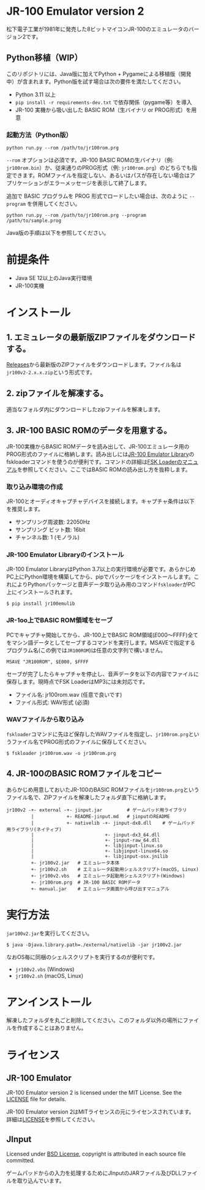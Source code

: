 # JR-100 Emulator version 2
松下電子工業が1981年に発売した8ビットマイコンJR-100のエミュレータのバージョン2です。

## Python移植（WIP）

このリポジトリには、Java版に加えてPython + Pygameによる移植版（開発中）が含まれます。Python版を試す場合は次の要件を満たしてください。

* Python 3.11 以上
* `pip install -r requirements-dev.txt` で依存関係（pygame等）を導入
* JR-100 実機から吸い出した BASIC ROM（生バイナリ or PROG形式）を用意

### 起動方法（Python版）

```
python run.py --rom /path/to/jr100rom.prg
```

`--rom` オプションは必須です。JR-100 BASIC ROMの生バイナリ（例: `jr100rom.bin`）か、従来通りのPROG形式（例: `jr100rom.prg`）のどちらでも指定できます。ROMファイルを指定しない、あるいはパスが存在しない場合はアプリケーションがエラーメッセージを表示して終了します。

追加で BASIC プログラムを PROG 形式でロードしたい場合は、次のように `--program` を併用してください。

```
python run.py --rom /path/to/jr100rom.prg --program /path/to/sample.prog
```

Java版の手順は以下を参照してください。

# 前提条件

* Java SE 12以上のJava実行環境
* JR-100実機

# インストール

## 1. エミュレータの最新版ZIPファイルをダウンロードする。

[Releases](https://github.com/kemusiro/jr100-emulator-v2/releases)から最新版のZIPファイルをダウンロードします。ファイル名は`jr100v2-2.x.x.zip`という形式です。

## 2. zipファイルを解凍する。

適当なフォルダ内にダウンロードしたzipファイルを解凍します。

## 3. JR-100 BASIC ROMのデータを用意する。

JR-100実機からBASIC ROMデータを読み出して、JR-100エミュレータ用のPROG形式のファイルに格納します。読み出しには[JR-100 Emulator Library](https://github.com/kemusiro/jr100emulib)のfskloaderコマンドを使うのが便利です。コマンドの詳細は[FSK Loaderのマニュアル](https://github.com/kemusiro/jr100emulib/blob/master/fskloader.md)を参照してください。ここではBASIC ROMの読み出し方を抜粋します。

### 取り込み環境の作成
JR-100とオーディオキャプチャデバイスを接続します。キャプチャ条件は以下を推奨します。

* サンプリング周波数: 22050Hz
* サンプリング ビット数: 16bit
* チャンネル数: 1 (モノラル)

### JR-100 Emulator Libraryのインストール

JR-100 Emulator LibraryはPython 3.7以上の実行環境が必要です。あらかじめPC上にPython環境を構築してから、pipでパッケージをインストールします。これによりPythonパッケージと音声データ取り込み用のコマンド`fskloader`がPC上にインストールされます。

```shell
$ pip install jr100emulib
```

###  JR-1oo上でBASIC ROM領域をセーブ

PCでキャプチャ開始してから、JR-100上でBASIC ROM領域($E000〜$FFFF)全てをマシン語データとしてセーブするコマンドを実行します。MSAVEで指定するプログラム名(この例では`JR100ROM`)は任意の文字列で構いません。

```basic
MSAVE "JR100ROM", $E000, $FFFF
```

セーブが完了したらキャプチャを停止し、音声データを以下の内容でファイルに保存します。現時点でFSK LoaderはMP3には未対応です。

* ファイル名: jr100rom.wav (任意で良いです)
* ファイル形式: WAV形式 (必須)

### WAVファイルから取り込み

`fskloader`コマンドに先ほど保存したWAVファイルを指定し、`jr100rom.prg`というファイル名でPROG形式のファイルに保存してください。

```shell
$ fskloader jr100rom.wav -o jr100rom.prg
```

## 4. JR-100のBASIC ROMファイルをコピー

あらかじめ用意しておいたJR-100のBASIC ROMファイルを`jr100rom.prg`というファイル名で、ZIPファイルを解凍したフォルダ直下に格納します。

~~~
jr100v2 -+- external -+- jinput.jar         # ゲームパッド用ライブラリ
         |            +- README-jinput.md   # jinputのREADME
         |            +- nativelib -+- jinput-dx8.dll    # ゲームパッド用ライブラリ(ネイティブ)
         |                          +- jinput-dx3_64.dll
         |                          +- jinput-raw_64.dll
         |                          +- libjinput-linux.so
         |                          +- libjinput-linux64.so
         |                          +- libjinput-osx.jnilib
         +- jr100v2.jar   # エミュレータ本体
         +- jr100v2.sh    # エミュレータ起動用シェルスクリプト(macOS, Linux)
         +- jr100v2.vbs   # エミュレータ起動用シェルスクリプト(Windows)
         +- jr100rom.prg  # JR-100 BASIC ROMデータ
         +- manual.jar    # エミュレータ画面から呼び出すマニュアル
~~~

# 実行方法

`jar100v2.jar`を実行してください。

```
$ java -Djava.library.path=./external/nativelib -jar jr100v2.jar
```

なおOS毎に同梱のシェルスクリプトを実行するのが便利です。

* `jr100v2.vbs` (Windows)
* `jr100v2.sh` (macOS, Linux)

# アンインストール

解凍したフォルダを丸ごと削除してください。このフォルダ以外の場所にファイルを作成することはありません。

# ライセンス
## JR-100 Emulator

JR-100 Emulator version 2 is licensed under the MIT License.  See the [LICENSE](LICENSE) file for details.

JR-100 Emulator version 2はMITライセンスの元にライセンスされています。詳細は[LICENSE](/LICENSE)を参照してください。

## JInput
Licensed under [BSD License](https://opensource.org/licenses/BSD-3-Clause), copyright is attributed in each source file committed.

ゲームパッドからの入力を処理するためにJInputのJARファイル及びDLLファイルを取り込んでいます。
